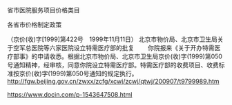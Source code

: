 省市医院服务项目价格类目


各省市价格制定政策

 （京价(收)字[1999]第422号　1999年11月11日） 北京市物价局、北京市卫生局关于空军总医院等六家医院设立特需医疗部的批复 
 　　你院报来《关于开办特需医疗部事》的申请收悉。根据北京市物价局、北京市卫生局京价(收)字(1999)第050号通知精神，经审核，同意你院设立特需医疗部。特需医疗部的收费项目、收费标准按京价(收)字(1999)第050号通知的规定执行。
http://fgw.beijing.gov.cn/zwxx/zcfg/xcwj/zcwj/qtwj/200907/t9799989.htm

 https://www.docin.com/p-1543647508.html
 
 
